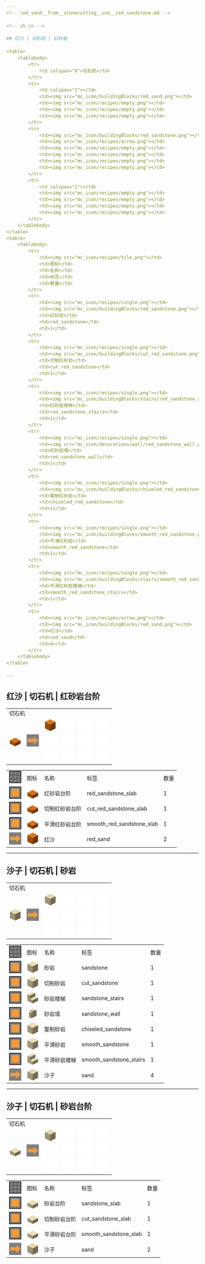 ```yaml
---
<!-- red_sand__from__stonecutting__use__red_sandstone.md -->

<!-- zh_cn -->

## 红沙 | 切石机 | 红砂岩

<table>
	<tablebody>
		<tr>
			<td colspan="6">切石机</td>
		</tr>
		<tr>
			<td colspan="2"></td>
			<td><img src="mc_icon/buildingBlocks/red_sand.png"></td>
			<td><img src="mc_icon/recipes/empty.png"></td>
			<td><img src="mc_icon/recipes/empty.png"></td>
			<td><img src="mc_icon/recipes/empty.png"></td>
		</tr>
		<tr>
			<td><img src="mc_icon/buildingBlocks/red_sandstone.png"></td>
			<td><img src="mc_icon/recipes/arrow.png"></td>
			<td><img src="mc_icon/recipes/empty.png"></td>
			<td><img src="mc_icon/recipes/empty.png"></td>
			<td><img src="mc_icon/recipes/empty.png"></td>
			<td><img src="mc_icon/recipes/empty.png"></td>
		</tr>
		<tr>
			<td colspan="2"></td>
			<td><img src="mc_icon/recipes/empty.png"></td>
			<td><img src="mc_icon/recipes/empty.png"></td>
			<td><img src="mc_icon/recipes/empty.png"></td>
			<td><img src="mc_icon/recipes/empty.png"></td>
		</tr>
	</tablebody>
</table>
<table>
	<tablebody>
		<tr>
			<td><img src="mc_icon/recipes/tile.png"></td>
			<td>图标</td>
			<td>名称</td>
			<td>标签</td>
			<td>数量</td>
		</tr>
		<tr>
			<td><img src="mc_icon/recipes/single.png"></td>
			<td><img src="mc_icon/buildingBlocks/red_sandstone.png"></td>
			<td>红砂岩</td>
			<td>red_sandstone</td>
			<td>1</td>
		</tr>
		<tr>
			<td><img src="mc_icon/recipes/single.png"></td>
			<td><img src="mc_icon/buildingBlocks/cut_red_sandstone.png"></td>
			<td>切制红砂岩</td>
			<td>cut_red_sandstone</td>
			<td>1</td>
		</tr>
		<tr>
			<td><img src="mc_icon/recipes/single.png"></td>
			<td><img src="mc_icon/buildingBlocks/stairs/red_sandstone_stairs.png"></td>
			<td>红砂岩楼梯</td>
			<td>red_sandstone_stairs</td>
			<td>1</td>
		</tr>
		<tr>
			<td><img src="mc_icon/recipes/single.png"></td>
			<td><img src="mc_icon/decorations/wall/red_sandstone_wall.png"></td>
			<td>红砂岩墙</td>
			<td>red_sandstone_wall</td>
			<td>1</td>
		</tr>
		<tr>
			<td><img src="mc_icon/recipes/single.png"></td>
			<td><img src="mc_icon/buildingBlocks/chiseled_red_sandstone.png"></td>
			<td>錾制红砂岩</td>
			<td>chiseled_red_sandstone</td>
			<td>1</td>
		</tr>
		<tr>
			<td><img src="mc_icon/recipes/single.png"></td>
			<td><img src="mc_icon/buildingBlocks/smooth_red_sandstone.png"></td>
			<td>平滑红砂岩</td>
			<td>smooth_red_sandstone</td>
			<td>1</td>
		</tr>
		<tr>
			<td><img src="mc_icon/recipes/single.png"></td>
			<td><img src="mc_icon/buildingBlocks/stairs/smooth_red_sandstone_stairs.png"></td>
			<td>平滑红砂岩楼梯</td>
			<td>smooth_red_sandstone_stairs</td>
			<td>1</td>
		</tr>
		<tr>
			<td><img src="mc_icon/recipes/arrow.png"></td>
			<td><img src="mc_icon/buildingBlocks/red_sand.png"></td>
			<td>红沙</td>
			<td>red_sand</td>
			<td>4</td>
		</tr>
	</tablebody>
</table>

---
```

<!-- red_sand__from__stonecutting__use__red_sandstone_slab.md -->

<!-- zh_cn -->

## 红沙 | 切石机 | 红砂岩台阶

<table>
	<tablebody>
		<tr>
			<td colspan="6">切石机</td>
		</tr>
		<tr>
			<td colspan="2"></td>
			<td><img src="mc_icon/buildingBlocks/red_sand.png"></td>
			<td><img src="mc_icon/recipes/empty.png"></td>
			<td><img src="mc_icon/recipes/empty.png"></td>
			<td><img src="mc_icon/recipes/empty.png"></td>
		</tr>
		<tr>
			<td><img src="mc_icon/buildingBlocks/slab/red_sandstone_slab.png"></td>
			<td><img src="mc_icon/recipes/arrow.png"></td>
			<td><img src="mc_icon/recipes/empty.png"></td>
			<td><img src="mc_icon/recipes/empty.png"></td>
			<td><img src="mc_icon/recipes/empty.png"></td>
			<td><img src="mc_icon/recipes/empty.png"></td>
		</tr>
		<tr>
			<td colspan="2"></td>
			<td><img src="mc_icon/recipes/empty.png"></td>
			<td><img src="mc_icon/recipes/empty.png"></td>
			<td><img src="mc_icon/recipes/empty.png"></td>
			<td><img src="mc_icon/recipes/empty.png"></td>
		</tr>
	</tablebody>
</table>
<table>
	<tablebody>
		<tr>
			<td><img src="mc_icon/recipes/tile.png"></td>
			<td>图标</td>
			<td>名称</td>
			<td>标签</td>
			<td>数量</td>
		</tr>
		<tr>
			<td><img src="mc_icon/recipes/single.png"></td>
			<td><img src="mc_icon/buildingBlocks/slab/red_sandstone_slab.png"></td>
			<td>红砂岩台阶</td>
			<td>red_sandstone_slab</td>
			<td>1</td>
		</tr>
		<tr>
			<td><img src="mc_icon/recipes/single.png"></td>
			<td><img src="mc_icon/buildingBlocks/slab/cut_red_sandstone_slab.png"></td>
			<td>切制红砂岩台阶</td>
			<td>cut_red_sandstone_slab</td>
			<td>1</td>
		</tr>
		<tr>
			<td><img src="mc_icon/recipes/single.png"></td>
			<td><img src="mc_icon/buildingBlocks/slab/smooth_red_sandstone_slab.png"></td>
			<td>平滑红砂岩台阶</td>
			<td>smooth_red_sandstone_slab</td>
			<td>1</td>
		</tr>
		<tr>
			<td><img src="mc_icon/recipes/arrow.png"></td>
			<td><img src="mc_icon/buildingBlocks/red_sand.png"></td>
			<td>红沙</td>
			<td>red_sand</td>
			<td>2</td>
		</tr>
	</tablebody>
</table>

---
<!-- sand__from__stonecutting__use__sandstone.md -->

<!-- zh_cn -->

## 沙子 | 切石机 | 砂岩

<table>
	<tablebody>
		<tr>
			<td colspan="6">切石机</td>
		</tr>
		<tr>
			<td colspan="2"></td>
			<td><img src="mc_icon/buildingBlocks/sand.png"></td>
			<td><img src="mc_icon/recipes/empty.png"></td>
			<td><img src="mc_icon/recipes/empty.png"></td>
			<td><img src="mc_icon/recipes/empty.png"></td>
		</tr>
		<tr>
			<td><img src="mc_icon/buildingBlocks/sandstone.png"></td>
			<td><img src="mc_icon/recipes/arrow.png"></td>
			<td><img src="mc_icon/recipes/empty.png"></td>
			<td><img src="mc_icon/recipes/empty.png"></td>
			<td><img src="mc_icon/recipes/empty.png"></td>
			<td><img src="mc_icon/recipes/empty.png"></td>
		</tr>
		<tr>
			<td colspan="2"></td>
			<td><img src="mc_icon/recipes/empty.png"></td>
			<td><img src="mc_icon/recipes/empty.png"></td>
			<td><img src="mc_icon/recipes/empty.png"></td>
			<td><img src="mc_icon/recipes/empty.png"></td>
		</tr>
	</tablebody>
</table>
<table>
	<tablebody>
		<tr>
			<td><img src="mc_icon/recipes/tile.png"></td>
			<td>图标</td>
			<td>名称</td>
			<td>标签</td>
			<td>数量</td>
		</tr>
		<tr>
			<td><img src="mc_icon/recipes/single.png"></td>
			<td><img src="mc_icon/buildingBlocks/sandstone.png"></td>
			<td>砂岩</td>
			<td>sandstone</td>
			<td>1</td>
		</tr>
		<tr>
			<td><img src="mc_icon/recipes/single.png"></td>
			<td><img src="mc_icon/buildingBlocks/cut_sandstone.png"></td>
			<td>切制砂岩</td>
			<td>cut_sandstone</td>
			<td>1</td>
		</tr>
		<tr>
			<td><img src="mc_icon/recipes/single.png"></td>
			<td><img src="mc_icon/buildingBlocks/stairs/sandstone_stairs.png"></td>
			<td>砂岩楼梯</td>
			<td>sandstone_stairs</td>
			<td>1</td>
		</tr>
		<tr>
			<td><img src="mc_icon/recipes/single.png"></td>
			<td><img src="mc_icon/decorations/wall/sandstone_wall.png"></td>
			<td>砂岩墙</td>
			<td>sandstone_wall</td>
			<td>1</td>
		</tr>
		<tr>
			<td><img src="mc_icon/recipes/single.png"></td>
			<td><img src="mc_icon/buildingBlocks/chiseled_sandstone.png"></td>
			<td>錾制砂岩</td>
			<td>chiseled_sandstone</td>
			<td>1</td>
		</tr>
		<tr>
			<td><img src="mc_icon/recipes/single.png"></td>
			<td><img src="mc_icon/buildingBlocks/smooth_sandstone.png"></td>
			<td>平滑砂岩</td>
			<td>smooth_sandstone</td>
			<td>1</td>
		</tr>
		<tr>
			<td><img src="mc_icon/recipes/single.png"></td>
			<td><img src="mc_icon/buildingBlocks/stairs/smooth_sandstone_stairs.png"></td>
			<td>平滑砂岩楼梯</td>
			<td>smooth_sandstone_stairs</td>
			<td>1</td>
		</tr>
		<tr>
			<td><img src="mc_icon/recipes/arrow.png"></td>
			<td><img src="mc_icon/buildingBlocks/sand.png"></td>
			<td>沙子</td>
			<td>sand</td>
			<td>4</td>
		</tr>
	</tablebody>
</table>

---
<!-- sand__from__stonecutting__use__sandstone_slab.md -->

<!-- zh_cn -->

## 沙子 | 切石机 | 砂岩台阶

<table>
	<tablebody>
		<tr>
			<td colspan="6">切石机</td>
		</tr>
		<tr>
			<td colspan="2"></td>
			<td><img src="mc_icon/buildingBlocks/sand.png"></td>
			<td><img src="mc_icon/recipes/empty.png"></td>
			<td><img src="mc_icon/recipes/empty.png"></td>
			<td><img src="mc_icon/recipes/empty.png"></td>
		</tr>
		<tr>
			<td><img src="mc_icon/buildingBlocks/slab/sandstone_slab.png"></td>
			<td><img src="mc_icon/recipes/arrow.png"></td>
			<td><img src="mc_icon/recipes/empty.png"></td>
			<td><img src="mc_icon/recipes/empty.png"></td>
			<td><img src="mc_icon/recipes/empty.png"></td>
			<td><img src="mc_icon/recipes/empty.png"></td>
		</tr>
		<tr>
			<td colspan="2"></td>
			<td><img src="mc_icon/recipes/empty.png"></td>
			<td><img src="mc_icon/recipes/empty.png"></td>
			<td><img src="mc_icon/recipes/empty.png"></td>
			<td><img src="mc_icon/recipes/empty.png"></td>
		</tr>
	</tablebody>
</table>
<table>
	<tablebody>
		<tr>
			<td><img src="mc_icon/recipes/tile.png"></td>
			<td>图标</td>
			<td>名称</td>
			<td>标签</td>
			<td>数量</td>
		</tr>
		<tr>
			<td><img src="mc_icon/recipes/single.png"></td>
			<td><img src="mc_icon/buildingBlocks/slab/sandstone_slab.png"></td>
			<td>砂岩台阶</td>
			<td>sandstone_slab</td>
			<td>1</td>
		</tr>
		<tr>
			<td><img src="mc_icon/recipes/single.png"></td>
			<td><img src="mc_icon/buildingBlocks/slab/cut_sandstone_slab.png"></td>
			<td>切制砂岩台阶</td>
			<td>cut_sandstone_slab</td>
			<td>1</td>
		</tr>
		<tr>
			<td><img src="mc_icon/recipes/single.png"></td>
			<td><img src="mc_icon/buildingBlocks/slab/smooth_sandstone_slab.png"></td>
			<td>平滑砂岩台阶</td>
			<td>smooth_sandstone_slab</td>
			<td>1</td>
		</tr>
		<tr>
			<td><img src="mc_icon/recipes/arrow.png"></td>
			<td><img src="mc_icon/buildingBlocks/sand.png"></td>
			<td>沙子</td>
			<td>sand</td>
			<td>2</td>
		</tr>
	</tablebody>
</table>

